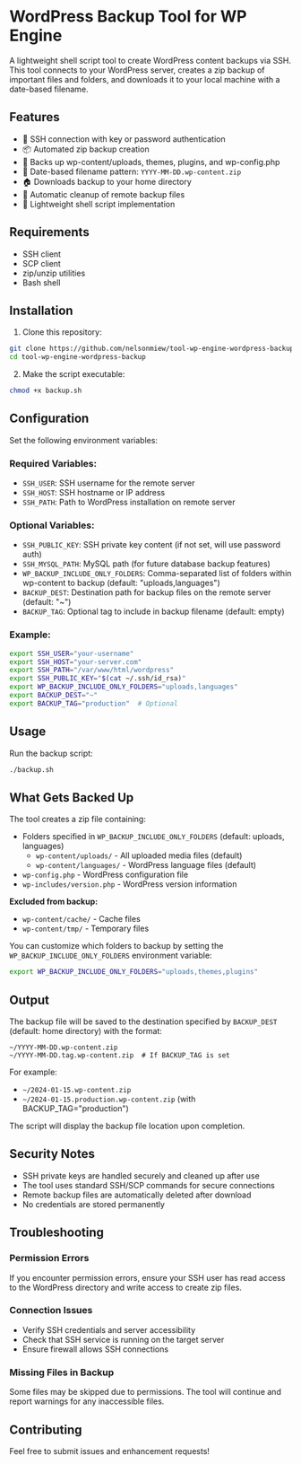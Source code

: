 # WordPress Backup Tool for WP Engine

A lightweight shell script tool to create WordPress content backups via SSH. This tool connects to your WordPress server, creates a zip backup of important files and folders, and downloads it to your local machine with a date-based filename.

## Features

- 🔐 SSH connection with key or password authentication
- 📦 Automated zip backup creation
- 📁 Backs up wp-content/uploads, themes, plugins, and wp-config.php
- 📅 Date-based filename pattern: `YYYY-MM-DD.wp-content.zip`
- 🏠 Downloads backup to your home directory
- 🧹 Automatic cleanup of remote backup files
- 🚀 Lightweight shell script implementation

## Requirements

- SSH client
- SCP client
- zip/unzip utilities
- Bash shell

## Installation

1. Clone this repository:

```bash
git clone https://github.com/nelsonmiew/tool-wp-engine-wordpress-backup.git
cd tool-wp-engine-wordpress-backup
```

2. Make the script executable:

```bash
chmod +x backup.sh
```

## Configuration

Set the following environment variables:

### Required Variables:

- `SSH_USER`: SSH username for the remote server
- `SSH_HOST`: SSH hostname or IP address
- `SSH_PATH`: Path to WordPress installation on remote server

### Optional Variables:

- `SSH_PUBLIC_KEY`: SSH private key content (if not set, will use password auth)
- `SSH_MYSQL_PATH`: MySQL path (for future database backup features)
- `WP_BACKUP_INCLUDE_ONLY_FOLDERS`: Comma-separated list of folders within wp-content to backup (default: "uploads,languages")
- `BACKUP_DEST`: Destination path for backup files on the remote server (default: "~")
- `BACKUP_TAG`: Optional tag to include in backup filename (default: empty)

### Example:

```bash
export SSH_USER="your-username"
export SSH_HOST="your-server.com"
export SSH_PATH="/var/www/html/wordpress"
export SSH_PUBLIC_KEY="$(cat ~/.ssh/id_rsa)"
export WP_BACKUP_INCLUDE_ONLY_FOLDERS="uploads,languages"
export BACKUP_DEST="~"
export BACKUP_TAG="production"  # Optional
```

## Usage

Run the backup script:

```bash
./backup.sh
```

## What Gets Backed Up

The tool creates a zip file containing:

- Folders specified in `WP_BACKUP_INCLUDE_ONLY_FOLDERS` (default: uploads, languages)
  - `wp-content/uploads/` - All uploaded media files (default)
  - `wp-content/languages/` - WordPress language files (default)
- `wp-config.php` - WordPress configuration file
- `wp-includes/version.php` - WordPress version information

**Excluded from backup:**

- `wp-content/cache/` - Cache files
- `wp-content/tmp/` - Temporary files

You can customize which folders to backup by setting the `WP_BACKUP_INCLUDE_ONLY_FOLDERS` environment variable:

```bash
export WP_BACKUP_INCLUDE_ONLY_FOLDERS="uploads,themes,plugins"
```

## Output

The backup file will be saved to the destination specified by `BACKUP_DEST` (default: home directory) with the format:

```
~/YYYY-MM-DD.wp-content.zip
~/YYYY-MM-DD.tag.wp-content.zip  # If BACKUP_TAG is set
```

For example:
- `~/2024-01-15.wp-content.zip`
- `~/2024-01-15.production.wp-content.zip` (with BACKUP_TAG="production")

The script will display the backup file location upon completion.

## Security Notes

- SSH private keys are handled securely and cleaned up after use
- The tool uses standard SSH/SCP commands for secure connections
- Remote backup files are automatically deleted after download
- No credentials are stored permanently

## Troubleshooting

### Permission Errors

If you encounter permission errors, ensure your SSH user has read access to the WordPress directory and write access to create zip files.

### Connection Issues

- Verify SSH credentials and server accessibility
- Check that SSH service is running on the target server
- Ensure firewall allows SSH connections

### Missing Files in Backup

Some files may be skipped due to permissions. The tool will continue and report warnings for any inaccessible files.

## Contributing

Feel free to submit issues and enhancement requests!
